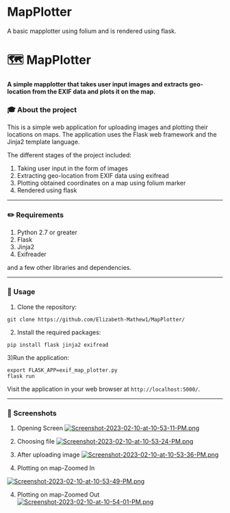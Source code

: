 # MapPlotter
A basic mapplotter using folium and is rendered using flask.
# :world_map:  MapPlotter
#### A simple mapplotter that takes user input images and extracts geo-location from the EXIF data and plots it on the map.

### :mortar_board:  About the project

This is a simple web application for uploading images and plotting their locations on maps. The application uses the Flask web framework and the Jinja2 template language.

The different stages of the project included:
  1) Taking user input in the form of images
  2) Extracting geo-location from EXIF data using exifread
  3) Plotting obtained coordinates on a map using folium marker
  4) Rendered using flask
  


---
### :pencil2: Requirements

1) Python 2.7 or greater
2) Flask
3) Jinja2
4) Exifreader

and a few other libraries and dependencies.

---
### :dart: Usage

1) Clone the repository:
```
git clone https://github.com/Elizabeth-Mathew1/MapPlotter/
```
2) Install the required packages:
```
pip install flask jinja2 exifread
```
3)Run the application:
```
export FLASK_APP=exif_map_plotter.py
flask run
```
Visit the application in your web browser at ```http://localhost:5000/```.




---
### :circus_tent: Screenshots
1) Opening Screen
[![Screenshot-2023-02-10-at-10-53-11-PM.png](https://i.postimg.cc/3NyWfbXt/Screenshot-2023-02-10-at-10-53-11-PM.png)](https://postimg.cc/CngFz768)

2) Choosing file
[![Screenshot-2023-02-10-at-10-53-24-PM.png](https://i.postimg.cc/BbDPQVjX/Screenshot-2023-02-10-at-10-53-24-PM.png)](https://postimg.cc/m1LgmVNs)

3) After uploading image
[![Screenshot-2023-02-10-at-10-53-36-PM.png](https://i.postimg.cc/wTGQBS4j/Screenshot-2023-02-10-at-10-53-36-PM.png)](https://postimg.cc/3d2vSbHs)

4) Plotting on map-Zoomed In

[![Screenshot-2023-02-10-at-10-53-49-PM.png](https://i.postimg.cc/yY17NGgt/Screenshot-2023-02-10-at-10-53-49-PM.png)](https://postimg.cc/Z0MG7VLx)

4) Plotting on map-Zoomed Out
[![Screenshot-2023-02-10-at-10-54-01-PM.png](https://i.postimg.cc/pXT34MnW/Screenshot-2023-02-10-at-10-54-01-PM.png)](https://postimg.cc/8s2yf3H9)
